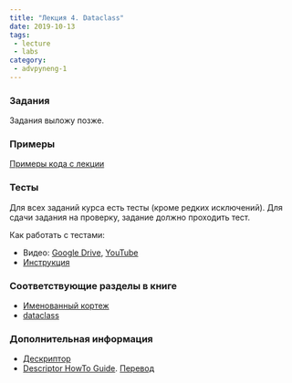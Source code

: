 ```yaml
---
title: "Лекция 4. Dataclass"
date: 2019-10-13
tags:
 - lecture
 - labs
category:
 - advpyneng-1
---
```


### Задания

Задания выложу позже.

### Примеры

[Примеры кода с лекции](https://github.com/pyneng/advpyneng-online-oct-nov-2019/tree/master/examples/05_data_classes)

### Тесты

Для всех заданий курса есть тесты (кроме редких исключений). Для сдачи задания на проверку,
задание должно проходить тест.

Как работать с тестами:

* Видео: [Google Drive](https://drive.google.com/open?id=1Zz1-7hwIO8LJFAXeFAuK0k7OvH7RODVm), [YouTube](https://youtu.be/R8vWoJ13MFM)
* [Инструкция](https://advpyneng.github.io/docs/pytest/)


### Соответствующие разделы в книге

* [Именованный кортеж](https://pyneng2.readthedocs.io/en/latest/book/05_data_classes/namedtuple.html)
* [dataclass](https://pyneng2.readthedocs.io/en/latest/book/05_data_classes/dataclasses.html)

### Дополнительная информация

* [Дескриптор](https://pyneng2.readthedocs.io/en/latest/book/additional_info/oop_extra/descriptor.html)
* [Descriptor HowTo Guide](https://docs.python.org/3/howto/descriptor.html). [Перевод](https://habr.com/ru/post/122082/)

